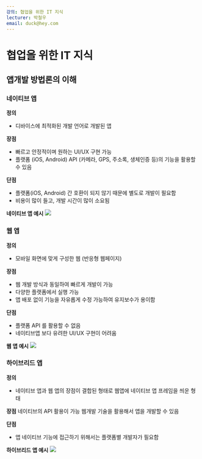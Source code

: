 ```yaml
---
강의: 협업을 위한 IT 지식
lecturer: 박철우
email: duck@hey.com
---
```

# 협업을 위한 IT 지식
## 앱개발 방법론의 이해
### 네이티브 앱
**정의**
- 디바이스에 최적화된 개발 언어로 개발된 앱

**장점**
- 빠르고 안정적이며 원하는 UI/UX 구현 가능
- 플랫폼 (iOS, Android) API (카메라, GPS, 주소록, 생체인증 등)의 기능을 활용할 수 있음

**단점**
- 플랫폼(iOS, Android) 간 호환이 되지 않기 때문에 별도로 개발이 필요함
- 비용이 많이 들고, 개발 시간이 많이 소요됨

**네이티브 앱 예시**
![](https://i.imgur.com/pWSsFFP.png)

### 웹 앱
**정의**
- 모바일 화면에 맞게 구성한 웹 (반응형 웹페이지)

**장점**
- 웹 개발 방식과 동일하여 빠르게 개발이 가능
- 다양한 플랫폼에서 실행 가능
- 앱 배포 없이 기능을 자유롭게 수정 가능하여 유지보수가 용이함

**단점**
- 플랫폼 API 를 활용할 수 없음
- 네이티브앱 보다 유려한 UI/UX 구현이 어려움

**웹 앱 예시**
![](https://i.imgur.com/5NnMcVc.png)

### 하이브리드 앱
**정의**
- 네이티브 앱과 웹 앱의 장점이 결합된 형태로 웹앱에 네이티브 앱 프레임을 씌운 형태

**장점**
네이티브의 API 활용이 가능
웹개발 기술을 활용해서 앱을 개발할 수 있음

**단점**
- 앱 네이티브 기능에 접근하기 위해서는 플랫폼별 개발자가 필요함

**하이브리드 앱 예시**
![](https://i.imgur.com/QAs4sQF.png)
